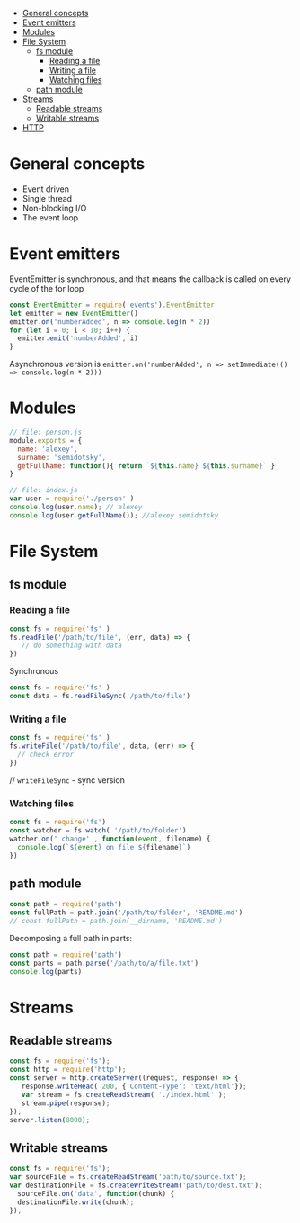 - [General concepts](#general-concepts)
- [Event emitters](#event-emitters)
- [Modules](#modules)
- [File System](#file-system) 
  - [fs module](#fs-module)
    - [Reading a file](#reading-a-file)
    - [Writing a file](#writing-a-file)
    - [Watching files](#watching-files)
  - [path module](#path-module)
- [Streams](#streams)
  - [Readable streams](#readable-streams)
  - [Writable streams](#writable-streams)
- [HTTP](#http)

# General concepts

* Event driven
* Single thread
* Non-blocking I/O
* The event loop

# Event emitters

EventEmitter is synchronous, and that means the callback is called on every cycle of the for loop

```js
const EventEmitter = require('events').EventEmitter
let emitter = new EventEmitter()
emitter.on('numberAdded', n => console.log(n * 2))
for (let i = 0; i < 10; i++) {
  emitter.emit('numberAdded', i)
}
```

Asynchronous version is `emitter.on('numberAdded', n => setImmediate(() => console.log(n * 2)))`

# Modules

```js
// file: person.js
module.exports = {
  name: 'alexey',
  surname: 'semidotsky',
  getFullName: function(){ return `${this.name} ${this.surname}` }
}

// file: index.js
var user = require('./person' )
console.log(user.name); // alexey
console.log(user.getFullName()); //alexey semidotsky
```

# File System 

## fs module

### Reading a file
```js
const fs = require('fs' )
fs.readFile('/path/to/file', (err, data) => {
   // do something with data
})
```

Synchronous

```js
const fs = require('fs' )
const data = fs.readFileSync('/path/to/file')
```

### Writing a file

```js
const fs = require('fs' )
fs.writeFile('/path/to/file', data, (err) => {
  // check error
})
```    
// `writeFileSync` - sync version

### Watching files

```js
const fs = require('fs')
const watcher = fs.watch( '/path/to/folder')
watcher.on(' change' , function(event, filename) {
  console.log(`${event} on file ${filename}`)
})
```

## path module

```js
const path = require('path')
const fullPath = path.join('/path/to/folder', 'README.md')
// const fullPath = path.join(__dirname, 'README.md')
```

Decomposing a full path in parts:

```js
const path = require('path')
const parts = path.parse('/path/to/a/file.txt')
console.log(parts)
```

# Streams

## Readable streams

```js
const fs = require('fs');
const http = require('http');
const server = http.createServer((request, response) => {
   response.writeHead( 200, {'Content-Type': 'text/html'});
   var stream = fs.createReadStream( './index.html' );
   stream.pipe(response);
});
server.listen(8000);
```

## Writable streams

```js
const fs = require('fs');
var sourceFile = fs.createReadStream('path/to/source.txt');
var destinationFile = fs.createWriteStream('path/to/dest.txt');
  sourceFile.on('data', function(chunk) {
  destinationFile.write(chunk);
});
```
